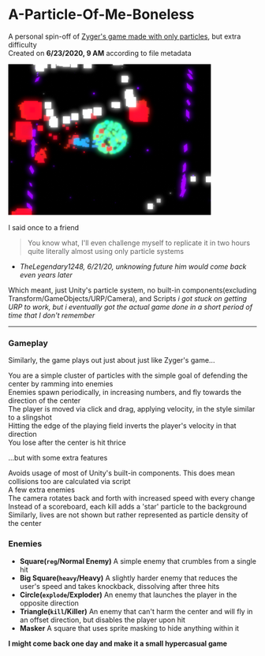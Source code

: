# A-Particle-Of-Me-Boneless
 A personal spin-off of [Zyger's game made with only particles](https://youtu.be/kS2-eNTl3Ds), but extra difficulty  
 Created on **6/23/2020, 9 AM** according to file metadata

 ![Screenshot of Game In Question](/screenshot.png)

 I said once to a friend
 > You know what, I'll even challenge myself to replicate it in two hours quite literally almost using only particle systems
 - *TheLegendary1248, 6/21/20, unknowing future him would come back even years later*

Which meant, just Unity's particle system, no built-in components(excluding Transform/GameObjects/URP/Camera), and Scripts
*i got stuck on getting URP to work, but i eventually got the actual game done in a short period of time that I don't remember*

---
### Gameplay
Similarly, the game plays out just about just like Zyger's game...

 You are a simple cluster of particles with the simple goal of defending the center by ramming into enemies  
 Enemies spawn periodically, in increasing numbers, and fly towards the direction of the center  
 The player is moved via click and drag, applying velocity, in the style similar to a slingshot  
 Hitting the edge of the playing field inverts the player's velocity in that direction  
 You lose after the center is hit thrice  

...but with some extra features

Avoids usage of most of Unity's built-in components. This does mean collisions too are calculated via script  
A few extra enemies  
The camera rotates back and forth with increased speed with every change  
Instead of a scoreboard, each kill adds a 'star' particle to the background  
Similarly, lives are not shown but rather represented as particle density of the center  

### Enemies
- **Square(`reg`/Normal Enemy)**
    A simple enemy that crumbles from a single hit 
- **Big Square(`heavy`/Heavy)**
    A slightly harder enemy that reduces the user's speed and takes knockback, dissolving after three hits
- **Circle(`explode`/Exploder)**
    An enemy that launches the player in the opposite direction
- **Triangle(`kill`/Killer)**
    An enemy that can't harm the center and will fly in an offset direction, but disables the player upon hit
- **Masker**
    A square that uses sprite masking to hide anything within it

**I might come back one day and make it a small hypercasual game**